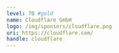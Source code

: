 ```yaml
---
level: 70 #gold
name: Cloudflare GmbH
logo: /img/sponsors/cloudflare.png
uri: https://cloudflare.com/
handle: cloudflare
---
```

